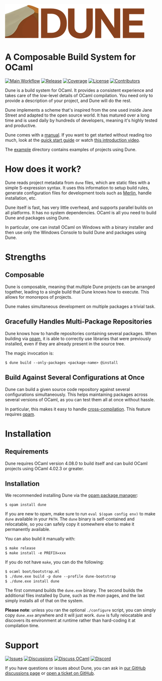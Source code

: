 ![Dune][logo]

# A Composable Build System for OCaml

[![Main Workflow][workflow-badge]][workflow]
[![Release][release-badge]][release]
[![Coverage][coverage-badge]][coverage]
[![License][license-badge]][license]
[![Contributors][contributors-badge]][contributors]

[logo]: doc/assets/imgs/dune_logo_459x116.png
[workflow]: https://github.com/ocaml/dune/actions/workflows/workflow.yml
[workflow-badge]: https://img.shields.io/github/actions/workflow/status/ocaml/dune/workflow.yml?label=CI&logo=github
[release]: https://github.com/ocaml/dune/releases/latest
[release-badge]: https://img.shields.io/github/v/release/ocaml/dune?label=release
[coverage]: https://coveralls.io/github/ocaml/dune
[coverage-badge]: https://img.shields.io/coveralls/github/ocaml/dune?logo=coveralls
[license]: https://github.com/ocaml/dune/blob/main/LICENSE.md
[license-badge]: https://img.shields.io/github/license/ocaml/dune
[contributors]: https://github.com/ocaml/dune/graphs/contributors
[contributors-badge]: https://img.shields.io/github/contributors-anon/ocaml/dune

Dune is a build system for OCaml. It provides a consistent experience and takes
care of the low-level details of OCaml compilation. You need only to provide a
description of your project, and Dune will do the rest.

Dune implements a scheme that's inspired from the one used inside Jane Street
and adapted to the open source world. It has matured over a long time and is
used daily by hundreds of developers, meaning it's highly tested and productive.

Dune comes with a [manual][manual]. If you want to get started without reading
too much, look at the [quick start guide][quick-start] or watch [this
introduction video][video].

The [example][example] directory contains examples of projects using Dune.

[manual]: https://dune.readthedocs.io/en/latest/
[quick-start]: https://dune.readthedocs.io/en/latest/quick-start.html
[example]: https://github.com/ocaml/dune/tree/master/example
[merlin]: https://github.com/ocaml/merlin
[opam]: https://opam.ocaml.org
[issues]: https://github.com/ocaml/dune/issues
[discussions]: https://github.com/ocaml/dune/discussions
[dune-release]: https://github.com/ocamllabs/dune-release
[video]: https://youtu.be/BNZhmMAJarw

# How does it work?

Dune reads project metadata from `dune` files, which are static files with a
simple S-expression syntax. It uses this information to setup build rules,
generate configuration files for development tools such as [Merlin][merlin],
handle installation, etc.

Dune itself is fast, has very little overhead, and supports parallel builds on
all platforms. It has no system dependencies. OCaml is all you need to build
Dune and packages using Dune.

In particular, one can install OCaml on Windows with a binary installer and then
use only the Windows Console to build Dune and packages using Dune.

# Strengths

## Composable

Dune is composable, meaning that multiple Dune projects can be arranged
together, leading to a single build that Dune knows how to execute. This allows
for monorepos of projects.

Dune makes simultaneous development on multiple packages a trivial task.

## Gracefully Handles Multi-Package Repositories

Dune knows how to handle repositories containing several packages. When building
via [opam][opam], it is able to correctly use libraries that were previously
installed, even if they are already present in the source tree.

The magic invocation is:

```console
$ dune build --only-packages <package-name> @install
```
## Build Against Several Configurations at Once

Dune can build a given source code repository against several configurations
simultaneously. This helps maintaining packages across several versions of
OCaml, as you can test them all at once without hassle.

In particular, this makes it easy to handle
[cross-compilation][cross-compilation]. This feature requires [opam][opam].

[cross-compilation]: https://dune.readthedocs.io/en/latest/cross-compilation.html

# Installation

## Requirements

Dune requires OCaml version 4.08.0 to build itself and can build OCaml projects
using OCaml 4.02.3 or greater.

## Installation

We recommended installing Dune via the [opam package manager][opam]:

```console
$ opam install dune
```

If you are new to opam, make sure to run `eval $(opam config env)` to make
`dune` available in your `PATH`. The `dune` binary is self-contained and
relocatable, so you can safely copy it somewhere else to make it permanently
available.

You can also build it manually with:

```console
$ make release
$ make install -e PREFIX=xxx
```

If you do not have `make`, you can do the following:

```console
$ ocaml boot/bootstrap.ml
$ ./dune.exe build -p dune --profile dune-bootstrap
$ ./dune.exe install dune
```

The first command builds the `dune.exe` binary. The second builds the additional
files installed by Dune, such as the *man* pages, and the last simply installs
all of that on the system.

**Please note**: unless you ran the optional `./configure` script, you can
simply copy `dune.exe` anywhere and it will just work. `dune` is fully
relocatable and discovers its environment at runtime rather than hard-coding it
at compilation time.

# Support


[![Issues][issues-badge]][issues]
[![Discussions][discussions-badge]][discussions]
[![Discuss OCaml][discuss-ocaml-badge]][discuss-ocaml]
[![Discord][discord-badge]][discord]

If you have questions or issues about Dune, you can ask in [our GitHub
discussions page][discussions] or [open a ticket on GitHub][issues].

[discussions]: https://github.com/ocaml/dune/discussions
[discussions-badge]: https://img.shields.io/github/discussions/ocaml/dune?logo=github
[issues]: https://github.com/ocaml/dune/issues
[issues-badge]: https://img.shields.io/github/issues/ocaml/dune?logo=github
[discuss-ocaml]: https://discuss.ocaml.org
[discuss-ocaml-badge]: https://img.shields.io/discourse/topics?server=https%3A%2F%2Fdiscuss.ocaml.org%2F
[discord]: https://discord.com/invite/cCYQbqN
[discord-badge]: https://img.shields.io/discord/436568060288172042?logo=discord
